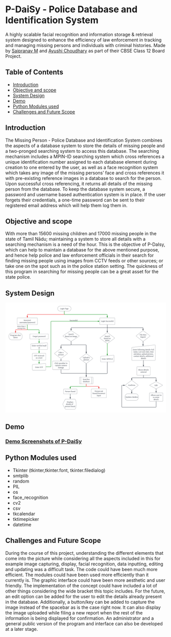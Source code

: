 # P-DaiSy - Police Database and Identification System
A highly scalable facial recognition and information storage & retrieval system designed to enhance the efficiency of law enforcement in tracking and managing missing persons and individuals with criminal histories.
Made by [Saipranav M](https://github.com/AvGeeky) and [Ayushi Choudhary](https://github.com/ayushi16055) as part of their CBSE Class 12 Board Project.

## Table of Contents
- [Introduction](#introduction)
- [Objective and scope](#objective-and-scope)
- [System Design](#system-design)
- [Demo](#demo)
- [Python Modules used](#python-modules-used)
- [Challenges and Future Scope](#challenges-and-future-scope)
  
 ## Introduction
The Missing Person - Police Database and Identification System combines the aspects of a database system to store the details of missing people and a two-pronged searching system to access this database. The searching mechanism includes a MPIN-ID searching system which cross references a unique identification number assigned to each database element during creation to one entered by the user, as well as a face recognition system which takes any image of the missing persons’ face and cross references it with pre-existing reference images in a database to search for the person. Upon successful cross referencing, it returns all details of the missing person from the database. To keep the database system secure, a password and username based authentication system is in place. If the user forgets their credentials, a one-time password can be sent to their registered email address which will help them log them in.

## Objective and scope
With more than 15600 missing children and 17000 missing people in the state of Tamil Nādu; maintaining a system to store all details with a searching mechanism is a need of the hour. This is the objective of P-DaIsy, which can help to maintain a database for the above mentioned purpose, and hence help police and law enforcement officials in their search for finding missing people using images from CCTV feeds or other sources; or take one on the spot such as in the police station setting. The quickness of this program in searching for missing people can be a great asset for the state police.

## System Design
![My Image](https://raw.githubusercontent.com/AvGeeky/csproject-P-DaISy/refs/heads/main/sys-design.png)

## Demo 
### [Demo Screenshots of P-DaiSy](https://drive.google.com/file/d/1mGDRtvZr8T76_VHCbjpuyhtXWMiY1k6n/view)

## Python Modules used
 - Tkinter (tkinter,tkinter.font, tkinter.filedialog)
 - smtplib
 - random
 - PIL
 - os
 - face_recognition
 - cv2
 - csv
 - tkcalendar
 - tktimepicker
 - datetime

## Challenges and Future Scope
During the course of this project, understanding the different elements that come into the picture while considering all the aspects included in this for example image capturing, display, facial recognition, data inputting, editing and updating was a difficult task.
The code could have been much more efficient. The modules could have been used more efficiently than it currently is. The graphic interface could have been more aesthetic and user friendly. The implementation of the concept could have included a lot of other things considering the wide bracket this topic includes.
For the future, an edit option can be added for the user to edit the details already present in the database. Additionally, a button/key can be added to capture the image instead of the spacebar as is the case right now. It can also display the image uploaded while filing a new report when the rest of the information is being displayed for confirmation.
An administrator and a general public version of the program and interface can also be developed at a later stage.
